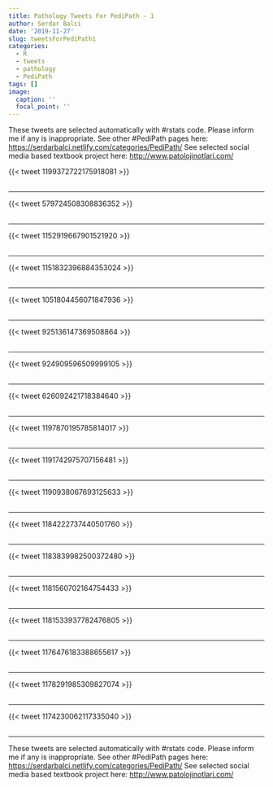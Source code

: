 ```yaml
---
title: Pathology Tweets For PediPath - 1
author: Serdar Balci
date: '2019-11-27'
slug: tweetsForPediPath1
categories:
  - R
  - tweets
  - pathology
  - PediPath
tags: []
image:
  caption: ''
  focal_point: ''
---
```



These tweets are selected automatically with #rstats code. Please inform me if any is inappropriate.
See other #PediPath pages here: https://serdarbalci.netlify.com/categories/PediPath/ 
See selected social media based textbook project here: http://www.patolojinotlari.com/

{{< tweet 1199372722175918081 >}}
<br>
<br>
<hr>
{{< tweet 579724508308836352 >}}
<br>
<br>
<hr>
{{< tweet 1152919667901521920 >}}
<br>
<br>
<hr>
{{< tweet 1151832396884353024 >}}
<br>
<br>
<hr>
{{< tweet 1051804456071847936 >}}
<br>
<br>
<hr>
{{< tweet 925136147369508864 >}}
<br>
<br>
<hr>
{{< tweet 924909596509999105 >}}
<br>
<br>
<hr>
{{< tweet 626092421718384640 >}}
<br>
<br>
<hr>
{{< tweet 1197870195785814017 >}}
<br>
<br>
<hr>
{{< tweet 1191742975707156481 >}}
<br>
<br>
<hr>
{{< tweet 1190938067693125633 >}}
<br>
<br>
<hr>
{{< tweet 1184222737440501760 >}}
<br>
<br>
<hr>
{{< tweet 1183839982500372480 >}}
<br>
<br>
<hr>
{{< tweet 1181560702164754433 >}}
<br>
<br>
<hr>
{{< tweet 1181533937782476805 >}}
<br>
<br>
<hr>
{{< tweet 1176476183388655617 >}}
<br>
<br>
<hr>
{{< tweet 1178291985309827074 >}}
<br>
<br>
<hr>
{{< tweet 1174230062117335040 >}}
<br>
<br>
<hr>


These tweets are selected automatically with #rstats code. Please inform me if any is inappropriate.
See other #PediPath pages here: https://serdarbalci.netlify.com/categories/PediPath/ 
See selected social media based textbook project here: http://www.patolojinotlari.com/

